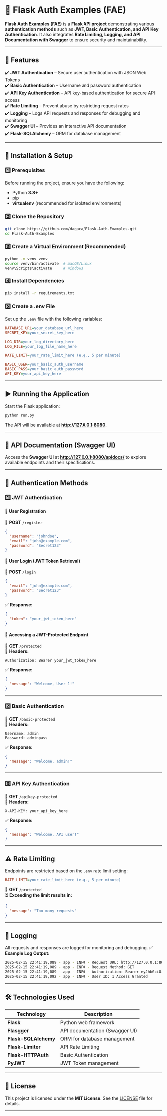 # 🔐 Flask Auth Examples (FAE)

**Flask Auth Examples (FAE)** is a **Flask API project** demonstrating various **authentication methods** such as **JWT, Basic Authentication, and API Key Authentication**. It also integrates **Rate Limiting, Logging, and API Documentation with Swagger** to ensure security and maintainability.

---

## 📌 Features
✔️ **JWT Authentication** – Secure user authentication with JSON Web Tokens  
✔️ **Basic Authentication** – Username and password authentication  
✔️ **API Key Authentication** – API key-based authentication for secure API access  
✔️ **Rate Limiting** – Prevent abuse by restricting request rates  
✔️ **Logging** – Logs API requests and responses for debugging and monitoring  
✔️ **Swagger UI** – Provides an interactive API documentation  
✔️ **Flask-SQLAlchemy** – ORM for database management  

---

## 🚀 Installation & Setup
### 1️⃣ **Prerequisites**
Before running the project, ensure you have the following:
- Python **3.8+**
- pip
- **virtualenv** (recommended for isolated environments)

### 2️⃣ **Clone the Repository**
```bash
git clone https://github.com/dagaca/Flask-Auth-Examples.git
cd Flask-Auth-Examples
```

### 3️⃣ **Create a Virtual Environment (Recommended)**
```bash
python -m venv venv
source venv/bin/activate  # macOS/Linux
venv\Scripts\activate     # Windows
```

### 4️⃣ **Install Dependencies**
```bash
pip install -r requirements.txt
```

### 5️⃣ **Create a .env File**
Set up the `.env` file with the following variables:
```ini
DATABASE_URL=your_database_url_here
SECRET_KEY=your_secret_key_here

LOG_DIR=your_log_directory_here
LOG_FILE=your_log_file_name_here

RATE_LIMIT=your_rate_limit_here (e.g., 5 per minute)

BASIC_USER=your_basic_auth_username
BASIC_PASS=your_basic_auth_password
API_KEY=your_api_key_here
```

---

## ▶️ **Running the Application**
Start the Flask application:
```bash
python run.py
```
The API will be available at **http://127.0.0.1:8080**.

---

## 📖 **API Documentation (Swagger UI)**
Access the **Swagger UI** at **http://127.0.0.1:8080/apidocs/** to explore available endpoints and their specifications.

---

## 🔑 **Authentication Methods**

### **1️⃣ JWT Authentication**
#### **📌 User Registration**
📍 **POST** `/register`
```json
{
  "username": "johndoe",
  "email": "john@example.com",
  "password": "Secret123"
}
```

#### **📌 User Login (JWT Token Retrieval)**
📍 **POST** `/login`
```json
{
  "email": "john@example.com",
  "password": "Secret123"
}
```
✅ **Response:**
```json
{
  "token": "your_jwt_token_here"
}
```

#### **📌 Accessing a JWT-Protected Endpoint**
📍 **GET** `/protected`  
🔹 **Headers:**
```http
Authorization: Bearer your_jwt_token_here
```
✅ **Response:**
```json
{
  "message": "Welcome, User 1!"
}
```

---

### **2️⃣ Basic Authentication**
📍 **GET** `/basic-protected`  
🔹 **Headers:**
```http
Username: admin
Password: adminpass
```
✅ **Response:**
```json
{
  "message": "Welcome, admin!"
}
```

---

### **3️⃣ API Key Authentication**
📍 **GET** `/apikey-protected`  
🔹 **Headers:**
```http
X-API-KEY: your_api_key_here
```
✅ **Response:**
```json
{
  "message": "Welcome, API user!"
}
```

---

## ⚠️ **Rate Limiting**
Endpoints are restricted based on the `.env` rate limit setting:
```ini
RATE_LIMIT=your_rate_limit_here (e.g., 5 per minute)
```
📍 **GET** `/protected`  
⏳ **Exceeding the limit results in:**
```json
{
  "message": "Too many requests"
}
```

---

## 📝 **Logging**
All requests and responses are logged for monitoring and debugging.
✅ **Example Log Output:**
```bash
2025-02-15 22:41:19,089 - app - INFO - Request URL: http://127.0.0.1:8080/protected
2025-02-15 22:41:19,089 - app - INFO - Request Method: GET
2025-02-15 22:41:19,089 - app - INFO - Authorization: Bearer eyJhbGciOiJI...
2025-02-15 22:41:19,092 - app - INFO - User ID: 1 Access Granted
```

---

## 🛠 **Technologies Used**
| Technology         | Description |
|-------------------|-------------|
| **Flask**         | Python web framework |
| **Flasgger**      | API documentation (Swagger UI) |
| **Flask-SQLAlchemy** | ORM for database management |
| **Flask-Limiter** | API Rate Limiting |
| **Flask-HTTPAuth** | Basic Authentication |
| **PyJWT**         | JWT Token management |

---

## 📜 **License**
This project is licensed under the **MIT License**. See the [LICENSE](LICENSE) file for details.

---


